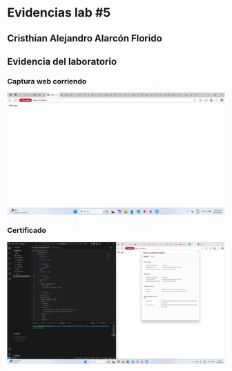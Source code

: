 # Evidencias lab #5
## Cristhian Alejandro Alarcón Florido
## Evidencia del laboratorio
### Captura web corriendo
![alt text](image-1.png)
### Certificado
![alt text](image.png)
